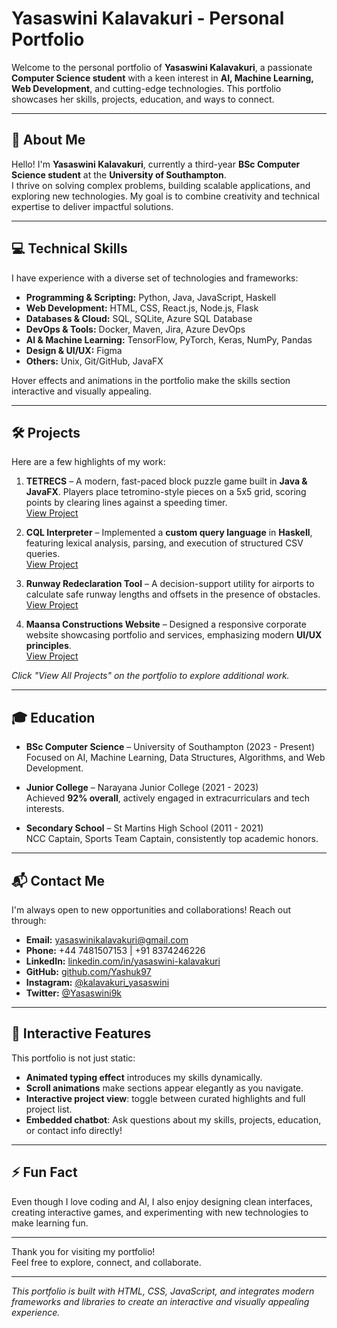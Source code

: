 # Yasaswini Kalavakuri - Personal Portfolio

Welcome to the personal portfolio of **Yasaswini Kalavakuri**, a passionate **Computer Science student** with a keen interest in **AI, Machine Learning, Web Development**, and cutting-edge technologies. This portfolio showcases her skills, projects, education, and ways to connect.

---

## 🌟 About Me

Hello! I'm **Yasaswini Kalavakuri**, currently a third-year **BSc Computer Science student** at the **University of Southampton**.  
I thrive on solving complex problems, building scalable applications, and exploring new technologies. My goal is to combine creativity and technical expertise to deliver impactful solutions.

---

## 💻 Technical Skills

I have experience with a diverse set of technologies and frameworks:

- **Programming & Scripting:** Python, Java, JavaScript, Haskell  
- **Web Development:** HTML, CSS, React.js, Node.js, Flask  
- **Databases & Cloud:** SQL, SQLite, Azure SQL Database  
- **DevOps & Tools:** Docker, Maven, Jira, Azure DevOps  
- **AI & Machine Learning:** TensorFlow, PyTorch, Keras, NumPy, Pandas  
- **Design & UI/UX:** Figma  
- **Others:** Unix, Git/GitHub, JavaFX  

Hover effects and animations in the portfolio make the skills section interactive and visually appealing.

---

## 🛠 Projects

Here are a few highlights of my work:

1. **TETRECS** – A modern, fast-paced block puzzle game built in **Java & JavaFX**. Players place tetromino-style pieces on a 5x5 grid, scoring points by clearing lines against a speeding timer.  
   [View Project](https://github.com/Yashuk97/TETRECS-project)

2. **CQL Interpreter** – Implemented a **custom query language** in **Haskell**, featuring lexical analysis, parsing, and execution of structured CSV queries.  
   [View Project](https://github.com/Yashuk97/PLC_COMP2212)

3. **Runway Redeclaration Tool** – A decision-support utility for airports to calculate safe runway lengths and offsets in the presence of obstacles.  
   [View Project](https://github.com/Yashuk97/Runway-redeclaration-tool)

4. **Maansa Constructions Website** – Designed a responsive corporate website showcasing portfolio and services, emphasizing modern **UI/UX principles**.  
   [View Project](https://github.com/Yashuk97/Maanasa-Website)

*Click "View All Projects" on the portfolio to explore additional work.*

---

## 🎓 Education

- **BSc Computer Science** – University of Southampton (2023 - Present)  
  Focused on AI, Machine Learning, Data Structures, Algorithms, and Web Development.

- **Junior College** – Narayana Junior College (2021 - 2023)  
  Achieved **92% overall**, actively engaged in extracurriculars and tech interests.

- **Secondary School** – St Martins High School (2011 - 2021)  
  NCC Captain, Sports Team Captain, consistently top academic honors.

---

## 📬 Contact Me

I'm always open to new opportunities and collaborations! Reach out through:

- **Email:** yasaswinikalavakuri@gmail.com  
- **Phone:** +44 7481507153 | +91 8374246226  
- **LinkedIn:** [linkedin.com/in/yasaswini-kalavakuri](https://www.linkedin.com/in/yasaswini-kalavakuri-006439374/)  
- **GitHub:** [github.com/Yashuk97](https://github.com/Yashuk97)  
- **Instagram:** [@kalavakuri_yasaswini](https://www.instagram.com/kalavakuri_yasaswini)  
- **Twitter:** [@Yasaswini9k](https://twitter.com/@Yasaswini9k)

---

## 🤖 Interactive Features

This portfolio is not just static:

- **Animated typing effect** introduces my skills dynamically.  
- **Scroll animations** make sections appear elegantly as you navigate.  
- **Interactive project view**: toggle between curated highlights and full project list.  
- **Embedded chatbot**: Ask questions about my skills, projects, education, or contact info directly!

---

## ⚡ Fun Fact

Even though I love coding and AI, I also enjoy designing clean interfaces, creating interactive games, and experimenting with new technologies to make learning fun.

---

Thank you for visiting my portfolio!  
Feel free to explore, connect, and collaborate.  

---

*This portfolio is built with HTML, CSS, JavaScript, and integrates modern frameworks and libraries to create an interactive and visually appealing experience.*
